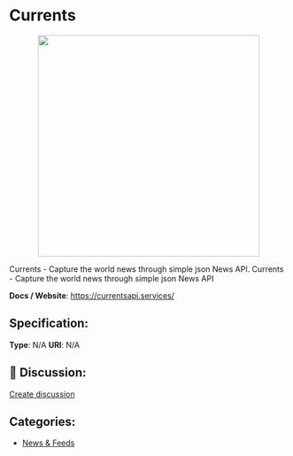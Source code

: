 # Currents
<p align="center">
    <img width="400" src="https://raw.githubusercontent.com/apis-list/apis-list/apis/currents/logo_256x256.png" />
</p>

Currents - Capture the world news through simple json News API. Currents - Capture the world news through simple json News API

**Docs / Website**: https://currentsapi.services/

## Specification:
**Type**:  N/A 
**URI**:  N/A 

## 💬 Discussion:
[Create discussion](link)

## Categories:
- [News & Feeds](https://github.com/apis-list/apis-list#news-and-feeds)





